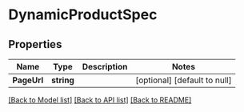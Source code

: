 # DynamicProductSpec

## Properties
Name | Type | Description | Notes
------------ | ------------- | ------------- | -------------
**PageUrl** | **string** |  | [optional] [default to null]

[[Back to Model list]](../README.md#documentation-for-models) [[Back to API list]](../README.md#documentation-for-api-endpoints) [[Back to README]](../README.md)


